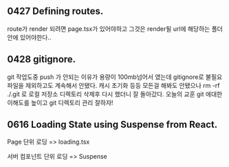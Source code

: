 ## 0427 Defining routes.
<p>route가 render 되려면 page.tsx가 있어야하고 그것은 render될 url에 해당하는 폴더 안에 있어야한다..

## 0428 gitignore.
<p>git 작업도중 push 가 안되는 이유가 용량이 100mb넘어서 였는데 gitignore로 불필요 파일을 제외하고도 계속해서 안됐다. 캐시 초기화 등등 모든걸 해봐도 안됐으나 rm -rf ./.git 로 로컬 저장소 디렉토리 삭제후 다시 했더니 잘 돌아갔다. 오늘의 교훈 git 에대한 이해도를 높이고 git 디렉토리 관리 잘하자!

## 0616 Loading State using Suspense from React.
<p>Page 단위 로딩 => loading.tsx
<p>서버 컴포넌트 단위 로딩 => Suspense